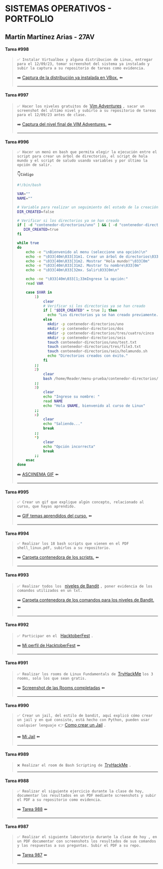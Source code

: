 # SISTEMAS OPERATIVOS - PORTFOLIO
  
## Martín Martínez Arias - 27AV

#### Tarea #998
>`✅ Instalar Virtualbox y alguna distribucion de Linux, entregar para el 12/09/23, tomar screenshot del sistema ya instalado y subir la captura a su repositorio de tareas como evidencia.
>`
>
>️️️️️️️️️➡️ [Captura de la distribución ya instalada en VBox.](https://github.com/codemarti/so-portfolio/blob/main/files/998.distribucion-instalada.png "Captura de la distribución ya instalada en VBox.") ⬅️
>
> ----

#### Tarea #997
>`✅ Hacer los niveles gratuitos de
>`[Vim Adventures](https://vim-adventures.com "Pagina de Vim Adventures")
>`, sacar un screenshot del ultimo nivel y subirlo a su repositorio de tareas para el 12/09/23 antes de clase.
>`
>
>➡️ [Captura del nivel final de VIM Adventures.](https://github.com/codemarti/so-portfolio/blob/main/files/997.vima-nivel-final.png "Captura del nivel final de VIM Adventures.") ⬅️
>
> ----

#### Tarea #996
>`✅ Hacer un menú en bash que permita elegir la ejecución entre el script para crear un árbol de directorios, el script de hola mundo y el script de saludo usando variables y por último la opción de salir.
>`
>
> **👇`Código`**
> ``` BASH
> #!/bin/bash
>
> VAR=""
> NAME=""
> 
> # Variable para realizar un seguimiento del estado de la creación de directorios
> DIR_CREATED=false
>
> # Verificar si los directorios ya se han creado
> if [ -d "contenedor-directorios/uno" ] && [ -d "contenedor-directorios/dos" ] && [ -d "contenedor-directorios/tres/cuatro/cinco" ] && [ -d "contenedor-directorios/seis" ]; then
>    DIR_CREATED=true
> fi
>
> while true
> do
>     echo -e "\nBienvenido al menu (seleccione una opción)\n"
>     echo -e "\033[40m\033[31m1. Crear un árbol de directorios\033[0m"
>     echo -e "\033[40m\033[31m2. Mostrar "Hola mundo!"\033[0m"
>     echo -e "\033[40m\033[31m2. Mostrar tu nombre\033[0m"
>     echo -e "\033[40m\033[32mx. Salir\033[0m\n"
> 
>     echo -ne "\033[40m\033[1;33mIngrese la opción:"
>     read VAR
> 
>     case $VAR in
>         1)
>             clear
>             # Verificar si los directorios ya se han creado
>             if [ "$DIR_CREATED" = true ]; then
>               echo "Los directorios ya se han creado previamente."
>             else
>               mkdir -p contenedor-directorios/uno
>               mkdir -p contenedor-directorios/dos
>               mkdir -p contenedor-directorios/tres/cuatro/cinco
>               mkdir -p contenedor-directorios/seis
>               touch contenedor-directorios/uno/test.txt
>               touch contenedor-directorios/tres/file3.txt
>               touch contenedor-directorios/seis/holamundo.sh
>               echo "Directorios creados con éxito."
>             fi
>         ;;
>         2)
>             clear
>             bash /home/Reader/menu-prueba/contenedor-directorios/seis/holamundo.sh      
>         ;;
>         3)
>             clear
>             echo "Ingrese su nombre: "
>             read NAME
>             echo "Hola $NAME, bienvenido al curso de Linux"
>         ;;
>         x)
>             clear
>             echo "Saliendo..."
>             break
>         ;;
>         *)
>             clear
>             echo "Opción incorrecta"
>             break
>         ;;
>     esac
> done
> ```
>➡️ [ASCIINEMA GIF](https://asciinema.org/a/608822 "ASCIINEMA GIF") ⬅️
>
> ----

#### Tarea #995
>`✅ Crear un gif que explique algún concepto, relacionado al curso, que hayas aprendido.
>`
>
>➡️ [GIF temas aprendidos del curso.](https://github.com/codemarti/so-portfolio/blob/main/files/996.QUE-ES-BASH.gif "GIF temas aprendidos del curso.") ⬅️
>
> ----

#### Tarea #994
>`✅ Realizar los 18 bash scripts que vienen en el PDF shell_linux.pdf, subirlos a su repositorio.
>`
>
>➡️ [Carpeta contenedora de los scripts.](https://github.com/codemarti/so-portfolio/tree/main/files/menu/contenedor-directorios/seis "Carpeta contenedora de los scripts.") ⬅️
>
> ----

#### Tarea #993
>`✅ Realizar todos los
>` [niveles de Bandit](https://overthewire.org/wargames/bandit/ "niveles de Bandit")
>` , poner evidencia de los comandos utilizados en un txt.
>`
>
>➡️ [Carpeta contenedora de los comandos para los niveles de Bandit.](https://github.com/codemarti/so-portfolio/tree/main/files/bandit-codes "Carpeta contenedora de los comandos para los niveles de Bandit.") ⬅️
>
> ----

#### Tarea #992
>`✅ Participar en el
>` [HacktoberFest](https://x.com/hacktoberfest/status/1706642413895241838?s=46&t=wh4RmHitx0mloV0NlU800w "HacktoberFest")
>`.
>`
>
>➡️ [Mi perfil de HacktoberFest](https://holopin.me/codemarti) ⬅️
>
> ----

#### Tarea #991
>`✅ Realizar los rooms de Linux Fundamentals de
>`[TryHackMe](https://tryhackme.com/room/linuxfundamentalspart1 "TryHackMe")
>`los 3 rooms, solo los que sean gratis.
>`
>
>➡️ [Screenshot de las Rooms completadas](https://github.com/codemarti/so-portfolio/blob/main/files/tryhackme-rooms/rooms.png "Screenshot de las Rooms completadas") ⬅️
>
> ----

#### Tarea #990
>`✅ Crear un jail, del estilo de bandit, aquí explicó cómo crear un jail y en qué consiste, está hecho con Python, pueden usar cualquier lenguaje
>`👉 [Como crear un Jail](https://youtu.be/jAvAacuWlwo?si=hIdlSOjfBCbWtFzH "Como crear un Jail")
>`.
>`
>
>➡️ [Mi Jail](https://github.com/codemarti/so-portfolio/blob/main/files/jail-folder "Mi Jail") ⬅️
>
> ----

#### Tarea #989
>`❌ Realizar el room de Bash Scripting de
>`[TryHackMe](https://tryhackme.com/room/bashscripting "TryHackMe")
>`.
>`
>
> ----

#### Tarea #988
>`✅ Realizar el siguiente ejercicio durante la clase de hoy, documentar los resultados en un PDF mediante screenshots y subir el PDF a su repositorio como evidencia.
>`
>
>➡️ [Tarea 988](https://github.com/codemarti/so-portfolio/blob/main/files/pdf-folders/tarea-988.pdf "Tarea 988") ⬅️
>
> ----

#### Tarea #987
>`✅ Realizar el siguiente laboratorio durante la clase de hoy , en un PDF documentar con screenshots los resultados de sus comandos y las respuestas a sus preguntas. Subir el PDF a su repo.
>`
>
>➡️ [Tarea 987](https://github.com/codemarti/so-portfolio/blob/main/files/pdf-folders/tarea-987.pdf "Tarea 987") ⬅️
>
> ----
